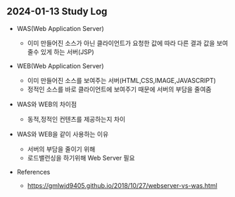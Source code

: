 ## 2024-01-13 Study Log

- WAS(Web Application Server)
  - 이미 만들어진 소스가 아닌 클라이언트가 요청한 값에 따라 다른 결과 값을 보여줄수 있게 하는 서버(JSP)

- WEB(Web Application Server)
  - 이미 만들어진 소스를 보여주는 서버(HTML,CSS,IMAGE,JAVASCRIPT)
  - 정적인 소스를 바로 클라이언트에 보여주기 때문에 서버의 부담을 줄여줌

- WAS와 WEB의 차이점
  - 동적,정적인 컨텐츠를 제공하는지 차이

- WAS와 WEB을 같이 사용하는 이유
  - 서버의 부담을 줄이기 위해
  - 로드밸런싱을 하기위해 Web Server 필요

- References
  - https://gmlwjd9405.github.io/2018/10/27/webserver-vs-was.html

